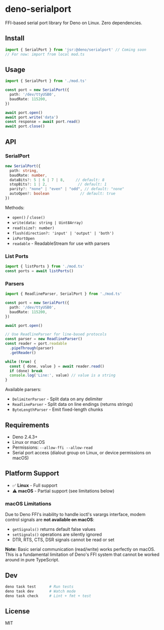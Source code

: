 # deno-serialport

FFI-based serial port library for Deno on Linux. Zero dependencies.

## Install

```typescript
import { SerialPort } from 'jsr:@deno/serialport' // Coming soon
// For now: import from local mod.ts
```

## Usage

```typescript
import { SerialPort } from './mod.ts'

const port = new SerialPort({
  path: '/dev/ttyUSB0',
  baudRate: 115200,
})

await port.open()
await port.write('data')
const response = await port.read()
await port.close()
```

## API

### SerialPort

```typescript
new SerialPort({
  path: string,
  baudRate: number,
  dataBits?: 5 | 6 | 7 | 8,     // default: 8
  stopBits?: 1 | 2,              // default: 1
  parity?: "none" | "even" | "odd", // default: "none"
  autoOpen?: boolean              // default: true
})
```

Methods:

- `open()` / `close()`
- `write(data: string | Uint8Array)`
- `read(size?: number)`
- `flush(direction?: 'input' | 'output' | 'both')`
- `isPortOpen`
- `readable` - ReadableStream for use with parsers

### List Ports

```typescript
import { listPorts } from './mod.ts'
const ports = await listPorts()
```

### Parsers

```typescript
import { ReadlineParser, SerialPort } from './mod.ts'

const port = new SerialPort({
  path: '/dev/ttyUSB0',
  baudRate: 115200,
})

await port.open()

// Use ReadlineParser for line-based protocols
const parser = new ReadlineParser()
const reader = port.readable
  .pipeThrough(parser)
  .getReader()

while (true) {
  const { done, value } = await reader.read()
  if (done) break
  console.log('Line:', value) // value is a string
}
```

Available parsers:
- `DelimiterParser` - Split data on any delimiter
- `ReadlineParser` - Split data on line endings (returns strings)
- `ByteLengthParser` - Emit fixed-length chunks

## Requirements

- Deno 2.4.3+
- Linux or macOS
- Permissions: `--allow-ffi --allow-read`
- Serial port access (dialout group on Linux, or device permissions on macOS)

## Platform Support

- ✅ **Linux** - Full support
- ⚠️  **macOS** - Partial support (see limitations below)

### macOS Limitations

Due to Deno FFI's inability to handle ioctl's varargs interface, modem control signals are **not available on macOS**:
- `getSignals()` returns default false values
- `setSignals()` operations are silently ignored
- DTR, RTS, CTS, DSR signals cannot be read or set

**Note:** Basic serial communication (read/write) works perfectly on macOS. This is a fundamental limitation of Deno's FFI system that cannot be worked around in pure TypeScript.

## Dev

```bash
deno task test      # Run tests
deno task dev       # Watch mode
deno task check     # Lint + fmt + test
```

## License

MIT
